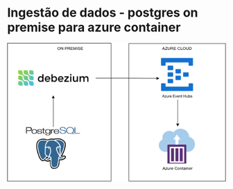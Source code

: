 # Ingestão de dados - postgres on premise para azure container

![Resources](assets/postgres_debezium_event_hub.png)
